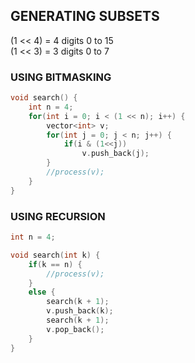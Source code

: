 ## GENERATING SUBSETS

(1 << 4) = 4 digits 0 to 15  
(1 << 3) = 3 digits 0 to 7


### USING BITMASKING
```cpp
void search() {
	int n = 4;
	for(int i = 0; i < (1 << n); i++) {
		vector<int> v;
		for(int j = 0; j < n; j++) {
			if(i & (1<<j))
				v.push_back(j);
		}
		//process(v);
	}
}
```

### USING RECURSION
```cpp
int n = 4;

void search(int k) {
	if(k == n) {
		//process(v);
	}
	else {
		search(k + 1);
		v.push_back(k);
		search(k + 1);
		v.pop_back();
	}
}
```
